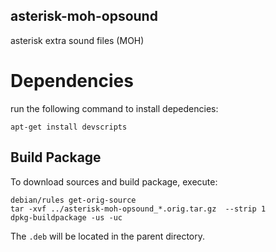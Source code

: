 ## asterisk-moh-opsound

asterisk extra sound files (MOH)

# Dependencies

run the following command to install depedencies:

```shell
apt-get install devscripts
```

## Build Package

To download sources and build package, execute:

```
debian/rules get-orig-source
tar -xvf ../asterisk-moh-opsound_*.orig.tar.gz  --strip 1
dpkg-buildpackage -us -uc
```

The `.deb` will be located in the parent directory.
